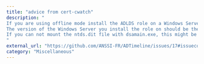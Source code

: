 ```yaml
---
title: "advice from cert-cwatch"
description: "
If you are using offline mode install the ADLDS role on a Windows Server edition in order to use dsamain.exe and mount the NTDS database.
The version of the Windows Server you install the role on should be the same as the version of the Windows Server which the ntds.dit came from. If you do not know that version and you have the SOFTWARE hive available, you can look at the CurrentVersion key.
If you can not mount the ntds.dit file with dsamain.exe, this might be because the NTDS dump is corrupted. In that case, you can follow .
"
external_url: "https://github.com/ANSSI-FR/ADTimeline/issues/17#issuecomment-1984049537"
category: "Miscellaneous"
---
```

